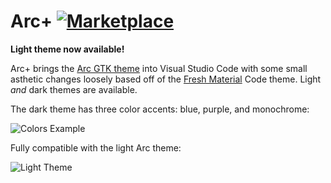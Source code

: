 # Arc+ [![Marketplace][Marketplace]](https://marketplace.visualstudio.com/items?itemName=ph-hawkins.arc-plus)

[Marketplace]: https://vsmarketplacebadge.apphb.com/version-short/ph-hawkins.arc-plus.svg

**Light theme now available!**

Arc+ brings the [Arc GTK theme](https://github.com/horst3180/arc-theme) into Visual Studio Code with some small asthetic changes loosely based off of the [Fresh Material](https://marketplace.visualstudio.com/items?itemName=2ndshift.fresh-material) Code theme. Light *and* dark themes are available.

The dark theme has three color accents: blue, purple, and monochrome:

![Colors Example](https://imgur.com/W38sTmQ.png)

Fully compatible with the light Arc theme:

![Light Theme](https://imgur.com/33yRIrH.png)
